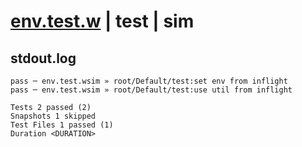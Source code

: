 # [env.test.w](../../../../../../examples/tests/sdk_tests/util/env.test.w) | test | sim

## stdout.log
```log
pass ─ env.test.wsim » root/Default/test:set env from inflight 
pass ─ env.test.wsim » root/Default/test:use util from inflight

Tests 2 passed (2)
Snapshots 1 skipped
Test Files 1 passed (1)
Duration <DURATION>
```

